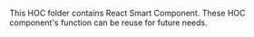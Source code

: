 This HOC folder contains React Smart Component.
These HOC component's function can be reuse for future needs.
